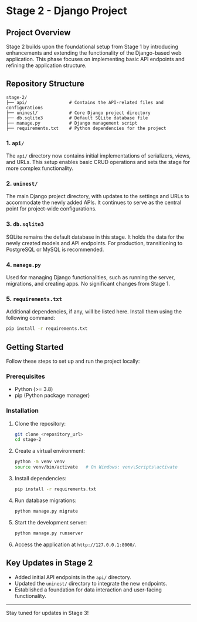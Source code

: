 # Stage 2 - Django Project

## Project Overview
Stage 2 builds upon the foundational setup from Stage 1 by introducing enhancements and extending the functionality of the Django-based web application. This phase focuses on implementing basic API endpoints and refining the application structure.

## Repository Structure
```
stage-2/
├── api/                # Contains the API-related files and configurations
├── uninest/            # Core Django project directory
├── db.sqlite3          # Default SQLite database file
├── manage.py           # Django management script
├── requirements.txt    # Python dependencies for the project
```

### 1. `api/`
The `api/` directory now contains initial implementations of serializers, views, and URLs. This setup enables basic CRUD operations and sets the stage for more complex functionality.

### 2. `uninest/`
The main Django project directory, with updates to the settings and URLs to accommodate the newly added APIs. It continues to serve as the central point for project-wide configurations.

### 3. `db.sqlite3`
SQLite remains the default database in this stage. It holds the data for the newly created models and API endpoints. For production, transitioning to PostgreSQL or MySQL is recommended.

### 4. `manage.py`
Used for managing Django functionalities, such as running the server, migrations, and creating apps. No significant changes from Stage 1.

### 5. `requirements.txt`
Additional dependencies, if any, will be listed here. Install them using the following command:
```bash
pip install -r requirements.txt
```

## Getting Started
Follow these steps to set up and run the project locally:

### Prerequisites
- Python (>= 3.8)
- pip (Python package manager)

### Installation
1. Clone the repository:
   ```bash
   git clone <repository_url>
   cd stage-2
   ```

2. Create a virtual environment:
   ```bash
   python -m venv venv
   source venv/bin/activate   # On Windows: venv\Scripts\activate
   ```

3. Install dependencies:
   ```bash
   pip install -r requirements.txt
   ```

4. Run database migrations:
   ```bash
   python manage.py migrate
   ```

5. Start the development server:
   ```bash
   python manage.py runserver
   ```

6. Access the application at `http://127.0.0.1:8000/`.

## Key Updates in Stage 2
- Added initial API endpoints in the `api/` directory.
- Updated the `uninest/` directory to integrate the new endpoints.
- Established a foundation for data interaction and user-facing functionality.

---
Stay tuned for updates in Stage 3!
